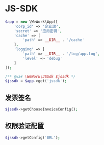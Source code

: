 # JS-SDK

```php
$app = new \WeWork\App([
    'corp_id' => '企业ID',
    'secret' => '应用密钥',
    'cache' => [
        'path' => __DIR__ . '/cache'
    ],
    'logging' => [
        'path' => __DIR__ . '/log/app.log',
        'level' => 'debug'
    ]
]);
```

```php
/** @var \WeWork\JSSdk $jssdk */
$jssdk = $app->get('jssdk');
```

## 发票签名

```php
$jssdk->getChooseInvoiceConfig();
```

## 权限验证配置

```php
$jssdk->getConfig('URL');
```

